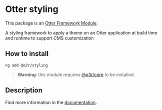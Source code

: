 # Otter styling

This package is an [Otter Framework Module](https://github.com/AmadeusITGroup/otter/tree/main/docs/core/MODULE.md).

A styling framework to apply a theme on an Otter application at build time and runtime to support CMS customization

## How to install

```shell
ng add @o3r/styling
```

> **Warning**: this module requires [@o3r/core](https://www.npmjs.com/package/@o3r/core) to be installed.

## Description

Find more information in the [documentation](https://github.com/AmadeusITGroup/otter/tree/main/docs/styling).
